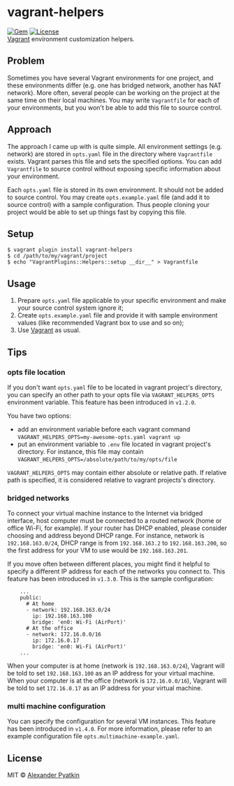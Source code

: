 # vagrant-helpers
[![Gem](https://img.shields.io/gem/v/vagrant-helpers.svg?style=flat-square)]() [![License](https://img.shields.io/github/license/aspyatkin/vagrant-helpers.svg?style=flat-square)](https://github.com/aspyatkin/vagrant-helpers/blob/master/LICENSE)  
[Vagrant](https://www.vagrantup.com) environment customization helpers.

## Problem
Sometimes you have several Vagrant environments for one project, and these environments differ (e.g. one has bridged network, another has NAT network). More often, several people can be working on the project at the same time on their local machines. You may write `Vagrantfile` for each of your environments, but you won't be able to add this file to source control.

## Approach
The approach I came up with is quite simple. All environment settings (e.g. network) are stored in `opts.yaml` file in the directory where `Vagrantfile` exists. Vagrant parses this file and sets the specified options. You can add `Vagrantfile` to source control without exposing specific information about your environment.

Each `opts.yaml` file is stored in its own environment. It should not be added to source control. You may create `opts.example.yaml` file (and add it to source control) with a sample configuration. Thus people cloning your project would be able to set up things fast by copying this file.

## Setup
```
$ vagrant plugin install vagrant-helpers
$ cd /path/to/my/vagrant/project
$ echo "VagrantPlugins::Helpers::setup __dir__" > Vagrantfile
```

## Usage
1. Prepare `opts.yaml` file applicable to your specific environment and make your source control system ignore it;
2. Create `opts.example.yaml` file and provide it with sample environment values (like recommended Vagrant box to use and so on);
3. Use [Vagrant](https://www.vagrantup.com) as usual.

## Tips
### opts file location
If you don't want `opts.yaml` file to be located in vagrant project's directory, you can specify an other path to your opts file via `VAGRANT_HELPERS_OPTS` environment variable. This feature has been introduced in `v1.2.0`.

You have two options:
- add an environment variable before each vagrant command
`VAGRANT_HELPERS_OPTS=my-awesome-opts.yaml vagrant up`
- put an environment variable to `.env` file located in vagrant project's directory. For instance, this file may contain
`VAGRANT_HELPERS_OPTS=/absolute/path/to/my/opts/file`

`VAGRANT_HELPERS_OPTS` may contain either absolute or relative path. If relative path is specified, it is considered relative to vagrant projects's directory.

### bridged networks
To connect your virtual machine instance to the Internet via bridged interface, host computer must be connected to a routed network (home or office Wi-Fi, for example). If your router has DHCP enabled, please consider choosing and address beyond DHCP range. For instance, network is `192.168.163.0/24`, DHCP range is from `192.168.163.2` to `192.168.163.200`, so the first address for your VM to use would be `192.168.163.201`.

If you move often between different places, you might find it helpful to specify a different IP address for each of the networks you connect to. This feature has been introduced in `v1.3.0`. This is the sample configuration:
```
    ...
    public:
      # At home
      - network: 192.168.163.0/24
        ip: 192.168.163.100
        bridge: 'en0: Wi-Fi (AirPort)'
      # At the office
      - network: 172.16.0.0/16
        ip: 172.16.0.17
        bridge: 'en0: Wi-Fi (AirPort)'
    ...
```
When your computer is at home (network is `192.168.163.0/24`), Vagrant will be told to set `192.168.163.100` as an IP address for your virtual machine. When your computer is at the office (network is `172.16.0.0/16`), Vagrant will be told to set `172.16.0.17` as an IP address for your virtual machine.

### multi machine configuration
You can specify the configuration for several VM instances. This feature has been introduced in `v1.4.0`. For more information, please refer to an example configuration file `opts.multimachine-example.yaml`.

## License
MIT © [Alexander Pyatkin](https://github.com/aspyatkin)
